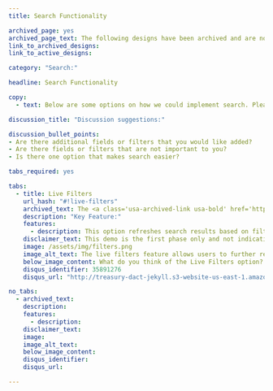 ```yaml
---
title: Search Functionality

archived_page: yes
archived_page_text: The following designs have been archived and are no longer being considered for implementation.
link_to_archived_designs:
link_to_active_designs:

category: "Search:"

headline: Search Functionality

copy: 
  - text: Below are some options on how we could implement search. Please take a look at each option and tell us what you think about the functionality in the discussion section below the option.

discussion_title: "Discussion suggestions:"

discussion_bullet_points:
- Are there additional fields or filters that you would like added?
- Are there fields or filters that are not important to you?
- Is there one option that makes search easier?

tabs_required: yes

tabs: 
  - title: Live Filters
    url_hash: "#!live-filters"
    archived_text: The <a class='usa-archived-link usa-bold' href='http://openbeta.usaspending.gov/concepts/search-results/index.html'>Search Results</a> concept has replaced this concept, which made it unnecessary.
    description: "Key Feature:"
    features:
      - description: This option refreshes search results based on filters you choose.
    disclaimer_text: This demo is the first phase only and not indicative of the final design.
    image: /assets/img/filters.png
    image_alt_text: The live filters feature allows users to further refine search results after they are returned without reloading the page.
    below_image_content: What do you think of the Live Filters option?
    disqus_identifier: 35891276
    disqus_url: "http://treasury-dact-jekyll.s3-website-us-east-1.amazonaws.com/dev/concepts/search-functionality/#!live-filters"

no_tabs:
  - archived_text:
    description:
    features:
      - description:
    disclaimer_text:
    image:
    image_alt_text:
    below_image_content:
    disqus_identifier:
    disqus_url:

---
```

